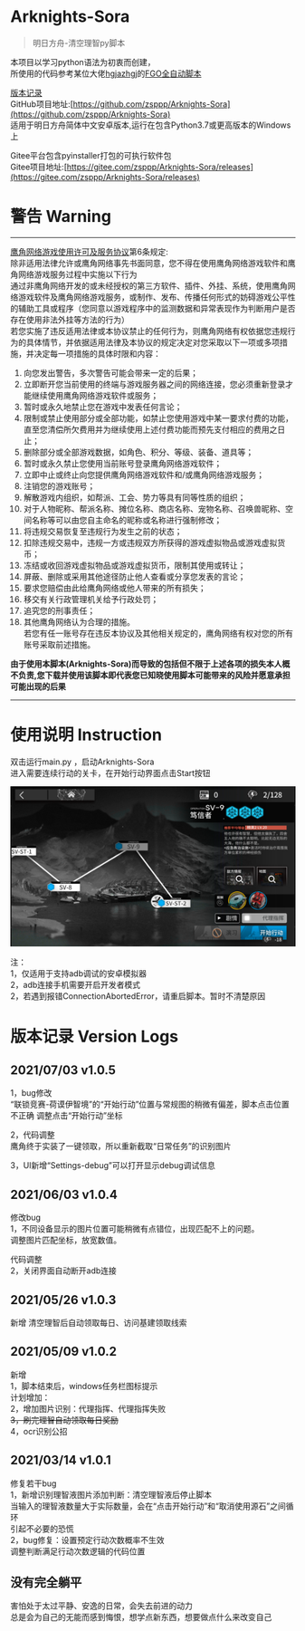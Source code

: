 # Arknights-Sora
> 明日方舟-清空理智py脚本  

本项目以学习python语法为初衷而创建，  
所使用的代码参考某位大佬[hgjazhgj](https://github.com/hgjazhgj)的[FGO全自动脚本](https://github.com/hgjazhgj/FGO-py)  


[版本记录](#版本记录-Version-Logs)  
GitHub项目地址:[https://github.com/zsppp/Arknights-Sora](https://github.com/zsppp/Arknights-Sora)  
适用于明日方舟简体中文安卓版本,运行在包含Python3.7或更高版本的Windows上  

Gitee平台包含pyinstaller打包的可执行软件包  
Gitee项目地址:[https://gitee.com/zsppp/Arknights-Sora/releases](https://gitee.com/zsppp/Arknights-Sora/releases)  


# 警告 Warning
***
[鹰角网络游戏使用许可及服务协议](https://www.hypergryph.com/service)第6条规定:  
除非适用法律允许或鹰角网络事先书面同意，您不得在使用鹰角网络游戏软件和鹰角网络游戏服务过程中实施以下行为  
通过非鹰角网络开发的或未经授权的第三方软件、插件、外挂、系统，使用鹰角网络游戏软件及鹰角网络游戏服务，或制作、发布、传播任何形式的妨碍游戏公平性的辅助工具或程序（您同意以游戏程序中的监测数据和异常表现作为判断用户是否存在使用非法外挂等方法的行为）  
若您实施了违反适用法律或本协议禁止的任何行为，则鹰角网络有权依据您违规行为的具体情节，并依据适用法律及本协议的规定决定对您采取以下一项或多项措施，并决定每一项措施的具体时限和内容：  
1) 向您发出警告，多次警告可能会带来一定的后果；  
2) 立即断开您当前使用的终端与游戏服务器之间的网络连接，您必须重新登录才能继续使用鹰角网络游戏软件或服务；  
3) 暂时或永久地禁止您在游戏中发表任何言论；  
4) 限制或禁止使用部分或全部功能，如禁止您使用游戏中某一要求付费的功能，直至您清偿所欠费用并为继续使用上述付费功能而预先支付相应的费用之日止；  
5) 删除部分或全部游戏数据，如角色、积分、等级、装备、道具等；  
6) 暂时或永久禁止您使用当前账号登录鹰角网络游戏软件；  
7) 立即中止或终止向您提供鹰角网络游戏软件和/或鹰角网络游戏服务；  
8) 注销您的游戏账号；  
9) 解散游戏内组织，如帮派、工会、势力等具有同等性质的组织；  
10) 对于人物昵称、帮派名称、摊位名称、商店名称、宠物名称、召唤兽昵称、空间名称等可以由您自主命名的昵称或名称进行强制修改；  
11) 将违规交易恢复至违规行为发生之前的状态；  
12) 扣除违规交易中，违规一方或违规双方所获得的游戏虚拟物品或游戏虚拟货币；  
13) 冻结或收回游戏虚拟物品或游戏虚拟货币，限制其使用或转让；  
14) 屏蔽、删除或采用其他途径防止他人查看或分享您发表的言论；  
15) 要求您赔偿由此给鹰角网络或他人带来的所有损失；  
16) 移交有关行政管理机关给予行政处罚；  
17) 追究您的刑事责任；  
18) 其他鹰角网络认为合理的措施。  
若您有任一账号存在违反本协议及其他相关规定的，鹰角网络有权对您的所有账号采取前述措施。  

**由于使用本脚本(Arknights-Sora)而导致的包括但不限于上述各项的损失本人概不负责,您下载并使用该脚本即代表您已知晓使用脚本可能带来的风险并愿意承担可能出现的后果**   
***

# 使用说明 Instruction  
双击运行main.py ，启动Arknights-Sora  
进入需要连续行动的关卡，在开始行动界面点击Start按钮  
  
![avatar](image/sample/sample.png)  
  
  
注：  
1，仅适用于支持adb调试的安卓模拟器  
2，adb连接手机需要开启开发者模式  
2，若遇到报错ConnectionAbortedError，请重启脚本。暂时不清楚原因  

# 版本记录 Version Logs
## 2021/07/03 v1.0.5
1，bug修改  
“联锁竞赛-荷谟伊智境”的“开始行动”位置与常规图的稍微有偏差，脚本点击位置不正确
调整点击“开始行动”坐标
  
2，代码调整  
鹰角终于实装了一键领取，所以重新截取“日常任务”的识别图片  

3，UI新增“Settings-debug”可以打开显示debug调试信息

## 2021/06/03 v1.0.4  
修改bug  
1，不同设备显示的图片位置可能稍微有点错位，出现匹配不上的问题。  
调整图片匹配坐标，放宽数值。  

代码调整  
2，关闭界面自动断开adb连接  

## 2021/05/26 v1.0.3  
新增 清空理智后自动领取每日、访问基建领取线索

## 2021/05/09 v1.0.2  
新增  
1，脚本结束后，windows任务栏图标提示  
计划增加：   
2，增加图片识别：代理指挥、代理指挥失败  
~~3，刷完理智自动领取每日奖励~~  
4，ocr识别公招  
  
## 2021/03/14 v1.0.1  
修复若干bug  
1，新增识别理智液图片添加判断：清空理智液后停止脚本  
当输入的理智液数量大于实际数量，会在“点击开始行动”和“取消使用源石”之间循环  
引起不必要的恐慌  
2，bug修复：设置预定行动次数概率不生效  
调整判断满足行动次数逻辑的代码位置  

## 没有完全躺平  
害怕处于太过平静、安逸的日常，会失去前进的动力  
总是会为自己的无能而感到悔恨，想学点新东西，想要做点什么来改变自己  
